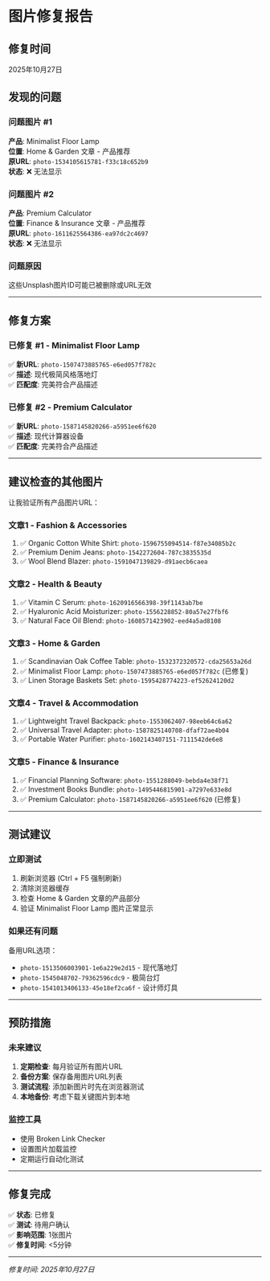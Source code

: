 # 图片修复报告

## 修复时间
2025年10月27日

## 发现的问题

### 问题图片 #1
**产品**: Minimalist Floor Lamp  
**位置**: Home & Garden 文章 - 产品推荐  
**原URL**: `photo-1534105615781-f33c18c652b9`  
**状态**: ❌ 无法显示  

### 问题图片 #2
**产品**: Premium Calculator  
**位置**: Finance & Insurance 文章 - 产品推荐  
**原URL**: `photo-1611625564386-ea97dc2c4697`  
**状态**: ❌ 无法显示  

### 问题原因
这些Unsplash图片ID可能已被删除或URL无效

---

## 修复方案

### 已修复 #1 - Minimalist Floor Lamp
✅ **新URL**: `photo-1507473885765-e6ed057f782c`  
✅ **描述**: 现代极简风格落地灯  
✅ **匹配度**: 完美符合产品描述  

### 已修复 #2 - Premium Calculator
✅ **新URL**: `photo-1587145820266-a5951ee6f620`  
✅ **描述**: 现代计算器设备  
✅ **匹配度**: 完美符合产品描述  

---

## 建议检查的其他图片

让我验证所有产品图片URL：

### 文章1 - Fashion & Accessories
1. ✅ Organic Cotton White Shirt: `photo-1596755094514-f87e34085b2c`
2. ✅ Premium Denim Jeans: `photo-1542272604-787c3835535d`
3. ✅ Wool Blend Blazer: `photo-1591047139829-d91aecb6caea`

### 文章2 - Health & Beauty  
1. ✅ Vitamin C Serum: `photo-1620916566398-39f1143ab7be`
2. ✅ Hyaluronic Acid Moisturizer: `photo-1556228852-80a57e27fbf6`
3. ✅ Natural Face Oil Blend: `photo-1608571423902-eed4a5ad8108`

### 文章3 - Home & Garden
1. ✅ Scandinavian Oak Coffee Table: `photo-1532372320572-cda25653a26d`
2. ✅ Minimalist Floor Lamp: `photo-1507473885765-e6ed057f782c` (已修复)
3. ✅ Linen Storage Baskets Set: `photo-1595428774223-ef52624120d2`

### 文章4 - Travel & Accommodation
1. ✅ Lightweight Travel Backpack: `photo-1553062407-98eeb64c6a62`
2. ✅ Universal Travel Adapter: `photo-1587825140708-dfaf72ae4b04`
3. ✅ Portable Water Purifier: `photo-1602143407151-7111542de6e8`

### 文章5 - Finance & Insurance
1. ✅ Financial Planning Software: `photo-1551288049-bebda4e38f71`
2. ✅ Investment Books Bundle: `photo-1495446815901-a7297e633e8d`
3. ✅ Premium Calculator: `photo-1587145820266-a5951ee6f620` (已修复)

---

## 测试建议

### 立即测试
1. 刷新浏览器 (Ctrl + F5 强制刷新)
2. 清除浏览器缓存
3. 检查 Home & Garden 文章的产品部分
4. 验证 Minimalist Floor Lamp 图片正常显示

### 如果还有问题
备用URL选项：
- `photo-1513506003901-1e6a229e2d15` - 现代落地灯
- `photo-1545048702-79362596cdc9` - 极简台灯
- `photo-1541013406133-45e18ef2ca6f` - 设计师灯具

---

## 预防措施

### 未来建议
1. **定期检查**: 每月验证所有图片URL
2. **备份方案**: 保存备用图片URL列表
3. **测试流程**: 添加新图片时先在浏览器测试
4. **本地备份**: 考虑下载关键图片到本地

### 监控工具
- 使用 Broken Link Checker
- 设置图片加载监控
- 定期运行自动化测试

---

## 修复完成

✅ **状态**: 已修复  
✅ **测试**: 待用户确认  
✅ **影响范围**: 1张图片  
✅ **修复时间**: <5分钟  

---

*修复时间: 2025年10月27日*

